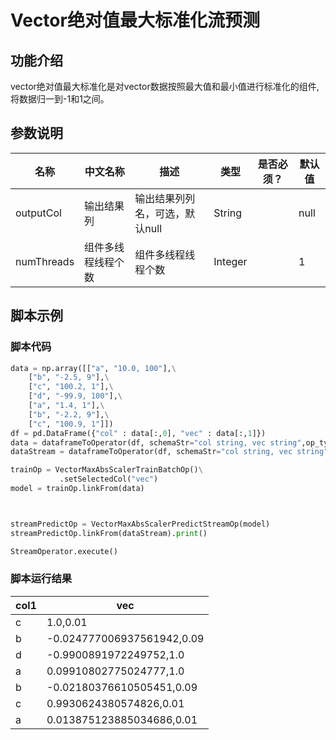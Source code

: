# Vector绝对值最大标准化流预测

## 功能介绍

 vector绝对值最大标准化是对vector数据按照最大值和最小值进行标准化的组件, 将数据归一到-1和1之间。

## 参数说明

| 名称 | 中文名称 | 描述 | 类型 | 是否必须？ | 默认值 |
| --- | --- | --- | --- | --- | --- |
| outputCol | 输出结果列 | 输出结果列列名，可选，默认null | String |  | null |
| numThreads | 组件多线程线程个数 | 组件多线程线程个数 | Integer |  | 1 |


## 脚本示例

### 脚本代码

```python
data = np.array([["a", "10.0, 100"],\
    ["b", "-2.5, 9"],\
    ["c", "100.2, 1"],\
    ["d", "-99.9, 100"],\
    ["a", "1.4, 1"],\
    ["b", "-2.2, 9"],\
    ["c", "100.9, 1"]])
df = pd.DataFrame({"col" : data[:,0], "vec" : data[:,1]})
data = dataframeToOperator(df, schemaStr="col string, vec string",op_type="batch")
dataStream = dataframeToOperator(df, schemaStr="col string, vec string",op_type="stream")

trainOp = VectorMaxAbsScalerTrainBatchOp()\
           .setSelectedCol("vec")
model = trainOp.linkFrom(data) 



streamPredictOp = VectorMaxAbsScalerPredictStreamOp(model)
streamPredictOp.linkFrom(dataStream).print()

StreamOperator.execute()
```
### 脚本运行结果

col1|vec
----|---
c|1.0,0.01
b|-0.024777006937561942,0.09
d|-0.9900891972249752,1.0
a|0.09910802775024777,1.0
b|-0.02180376610505451,0.09
c|0.9930624380574826,0.01
a|0.013875123885034686,0.01

